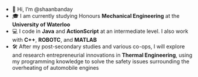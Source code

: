 - 👋 Hi, I’m @shaanbanday
- 🎓 I am currently studying Honours **Mechanical Engineering** at the **University of Waterloo**
- 💻 I code in **Java** and **ActionScript** at an intermediate level. I also work with **C++**, **ROBOTC**, and **MATLAB**
- 🛠 After my post-secondary studies and various co-ops, I will explore and research entrepreneurial innovations in **Thermal Engineering**, using my programming knowledge to solve the safety issues surrounding the overheating of automobile engines

<!---
shaanbanday/shaanbanday is a ✨ special ✨ repository because its `README.md` (this file) appears on your GitHub profile.
You can click the Preview link to take a look at your changes.
--->
